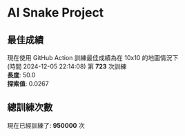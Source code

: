 
# AI Snake Project

## **最佳成績**













































































































































































































































































現在使用 GitHub Action 訓練最佳成績為在 10x10 的地圖情況下  
(時間 2024-12-05 22:14:08) 第 **723** 次訓練  
**長度**: 50.0  
**探索值**: 0.0267



























































































































































































































































































































































































































































































































































## 總訓練次數
現在已經訓練了: **950000** 次
